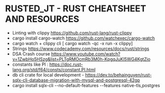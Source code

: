 # RUSTED_JT - RUST CHEATSHEET AND RESOURCES

- Linting with clippy     https://github.com/rust-lang/rust-clippy
- cargo install cargo-watch    https://github.com/watchexec/cargo-watch
- cargo watch + clippy       cli [ cargo watch -qc -x run -x clippy]
- Strings https://www.codecademy.com/resources/docs/rust/strings
- DSA Crash course   https://www.youtube.com/watch?v=1ZwbHo5HSzg&list=PLTgRMOcmRb3M0h-KpgqJuKl5WG4KgtZio
- constants like PI : https://doc.rust-lang.org/std/f64/consts/constant.PI.html
- db cli crate for local development - https://dev.to/behainguyen/rust-sqlx-cli-database-migration-with-mysql-and-postgresql-42gp
- cargo install sqlx-cli --no-default-features --features native-tls,postgres
